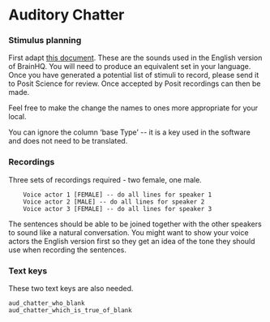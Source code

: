 Auditory Chatter
==================

### Stimulus planning
First adapt [this document](chatter.csv). These are the sounds used in the English version of BrainHQ. You will need to produce an equivalent set in your language. Once you have generated a potential list of stimuli to record, please send it to Posit Science for review. Once accepted by Posit recordings can then be made. 

Feel free to make the change the names to ones more appropriate for your local.

You can ignore the column ‘base Type’ -- it is a key used in the software and does not need to be translated. 

### Recordings
Three sets of recordings required - two female, one male.  
```
    Voice actor 1 [FEMALE] -- do all lines for speaker 1  
    Voice actor 2 [MALE] -- do all lines for speaker 2  
    Voice actor 3 [FEMALE] -- do all lines for speaker 3  
```
The sentences should be able to be joined together with the other speakers to sound like a natural conversation. You might want to show your voice actors the English version first so they get an idea of the tone they should use when recording the sentences. 

### Text keys
These two text keys are also needed. 

    aud_chatter_who_blank
    aud_chatter_which_is_true_of_blank


